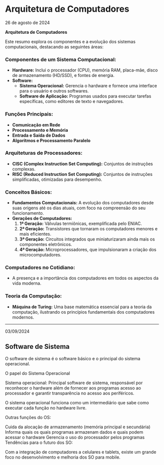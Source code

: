 # Arquitetura de Computadores

26 de agosto de 2024 

**Arquitetura de Computadores**

Este resumo explora os componentes e a evolução dos sistemas computacionais, destacando as seguintes áreas:

### **Componentes de um Sistema Computacional:**

- **Hardware:** Inclui o processador (CPU), memória RAM, placa-mãe, disco de armazenamento (HD/SSD), e fontes de energia.
- **Software:**
    - **Sistema Operacional:** Gerencia o hardware e fornece uma interface para o usuário e outros softwares.
    - **Software de Aplicação:** Programas usados para executar tarefas específicas, como editores de texto e navegadores.

### **Funções Principais:**

- **Comunicação em Rede**
- **Processamento e Memória**
- **Entrada e Saída de Dados**
- **Algoritmos e Processamento Paralelo**

### **Arquiteturas de Processadores:**

- **CISC (Complex Instruction Set Computing):** Conjuntos de instruções complexas.
- **RISC (Reduced Instruction Set Computing):** Conjuntos de instruções simplificadas, otimizadas para desempenho.

### **Conceitos Básicos:**

- **Fundamentos Computacionais:** A evolução dos computadores desde suas origens até os dias atuais, com foco na compreensão do seu funcionamento.
- **Gerações de Computadores:**
    1. **1ª Geração:** Válvulas termiônicas, exemplificada pelo ENIAC.
    2. **2ª Geração:** Transistores que tornaram os computadores menores e mais eficientes.
    3. **3ª Geração:** Circuitos integrados que miniaturizaram ainda mais os componentes eletrônicos.
    4. **4ª Geração:** Microprocessadores, que impulsionaram a criação dos microcomputadores.

### **Computadores no Cotidiano:**

- A presença e a importância dos computadores em todos os aspectos da vida moderna.

### **Teoria da Computação:**

- **Máquina de Turing:** Uma base matemática essencial para a teoria da computação, ilustrando os princípios fundamentais dos computadores modernos.

------

03/09/2024

## Software de Sistema

O software de sistema é o software básico e o principal do sistema operacional.

O papel do Sistema Operacional

Sistema operacional: Principal software de sistema, responsável por reconhecer o hardware além de fornecer aos programas acesso ao processador e garantir transparência no acesso aos periféricos.

O sistema operacional funciona como um intermediário que sabe como executar cada função no hardware livre.

Outras funções do OS:

Cuida da alocação de armazenamento (memória principal e secundária)
Informa quais os quais programas armazenam dados e quais podem acessar o hardware
Gerencia o uso do processador pelos programas
Tendências para o futuro dos SO:

Com a integração de computadores a celulares e tablets, existe um grande foco no desenvolvimento e melhoria dos SO para mobile.
